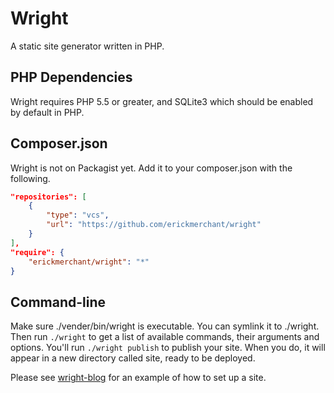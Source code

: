 # Wright

A static site generator written in PHP.

## PHP Dependencies

Wright requires PHP 5.5 or greater, and SQLite3 which should be enabled by default in PHP.

## Composer.json

Wright is not on Packagist yet. Add it to your composer.json with the following.

``` json
"repositories": [
    {
        "type": "vcs",
        "url": "https://github.com/erickmerchant/wright"
    }
],
"require": {
    "erickmerchant/wright": "*"
}
```

## Command-line

Make sure ./vender/bin/wright is executable. You can symlink it to ./wright. Then run `./wright` to get a list of available commands, their arguments and options. You'll run `./wright publish` to publish your site. When you do, it will appear in a new directory called site, ready to be deployed.

Please see [wright-blog](http://github.com/erickmerchant/wright-blog) for an example of how to set up a site.
